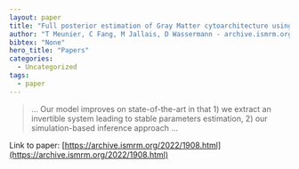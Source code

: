 ```yaml
---
layout: paper
title: "Full posterior estimation of Gray Matter cytoarchitecture using a three-compartment model with exchange: a simulation-based study"
author: "T Meunier, C Fang, M Jallais, D Wassermann - archive.ismrm.org"
bibtex: "None"
hero_title: "Papers"
categories:
  - Uncategorized
tags:
  - paper
---
```

>… Our model improves on state-of-the-art in that 1) we extract an invertible system leading to stable parameters estimation, 2) our simulation-based inference approach …

Link to paper: [https://archive.ismrm.org/2022/1908.html](https://archive.ismrm.org/2022/1908.html)



